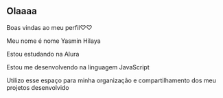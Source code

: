 ## Olaaaa
Boas vindas ao meu perfil♡♡


Meu nome é nome Yasmin Hilaya

Estou estudando na Alura

Estou me desenvolvendo na linguagem JavaScript

Utilizo esse espaço para minha organização e compartilhamento dos meu projetos desenvolvido
